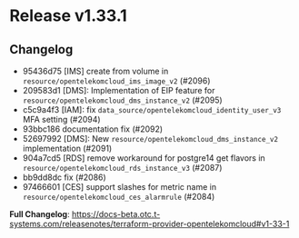 # Release v1.33.1
## Changelog
* 95436d75 [IMS] create from volume in `resource/opentelekomcloud_ims_image_v2` (#2096)
* 209583d1 [DMS]: Implementation of EIP feature for `resource/opentelekomcloud_dms_instance_v2` (#2095)
* c5c9a4f3 [IAM]: fix `data_source/opentelekomcloud_identity_user_v3` MFA setting (#2094)
* 93bbc186 documentation fix (#2092)
* 52697992 [DMS]: New ``resource/opentelekomcloud_dms_instance_v2`` implementation (#2091)
* 904a7cd5 [RDS] remove workaround for postgre14 get flavors in `resource/opentelekomcloud_rds_instance_v3` (#2087)
* bb9dd8dc fix (#2086)
* 97466601 [CES] support slashes for metric name in `resource/opentelekomcloud_ces_alarmrule` (#2084)

**Full Changelog**: https://docs-beta.otc.t-systems.com/releasenotes/terraform-provider-opentelekomcloud#v1-33-1

